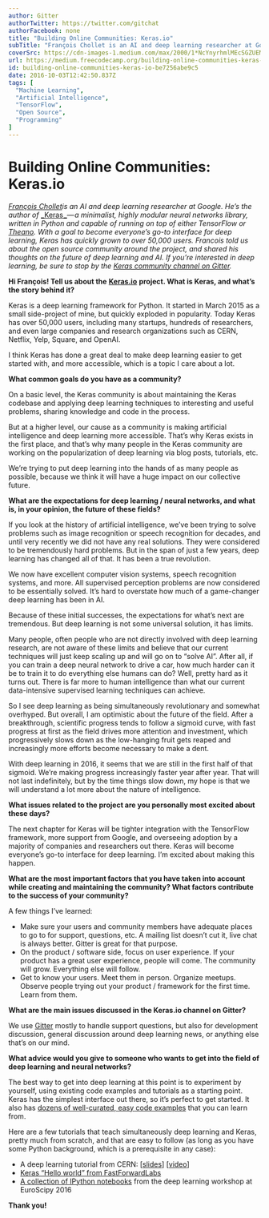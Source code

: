 ```yaml
---
author: Gitter
authorTwitter: https://twitter.com/gitchat
authorFacebook: none
title: "Building Online Communities: Keras.io"
subTitle: "François Chollet is an AI and deep learning researcher at Google. He’s the author of Keras — a minimalist, highly modular neural networks..."
coverSrc: https://cdn-images-1.medium.com/max/2000/1*NcYnyrhmlMEcSGZUEM5uTw.png
url: https://medium.freecodecamp.org/building-online-communities-keras-io-be7256abe9c5
id: building-online-communities-keras-io-be7256abe9c5
date: 2016-10-03T12:42:50.837Z
tags: [
  "Machine Learning",
  "Artificial Intelligence",
  "TensorFlow",
  "Open Source",
  "Programming"
]
---
```

# Building Online Communities: Keras.io

[_François Chollet_](https://twitter.com/fchollet)_is an AI and deep learning researcher at Google. He’s the author of_ [_Keras _](https://keras.io/)_— a minimalist, highly modular neural networks library, written in Python and capable of running on top of either TensorFlow or_ [_Theano_](https://github.com/Theano/Theano)_. With a goal to become everyone’s go-to interface for deep learning, Keras has quickly grown to over 50,000 users. Francois told us about the open source community around the project, and shared his thoughts on the future of deep learning and AI. If you’re interested in deep learning, be sure to stop by the_ [_Keras community channel on Gitter_](https://gitter.im/Keras-io/Lobby)_._

**Hi François! Tell us about the** [**Keras.io**](https://keras.io/) **project. What is Keras, and what’s the story behind it?**

Keras is a deep learning framework for Python. It started in March 2015 as a small side-project of mine, but quickly exploded in popularity. Today Keras has over 50,000 users, including many startups, hundreds of researchers, and even large companies and research organizations such as CERN, Netflix, Yelp, Square, and OpenAI.

I think Keras has done a great deal to make deep learning easier to get started with, and more accessible, which is a topic I care about a lot.

**What common goals do you have as a community?**

On a basic level, the Keras community is about maintaining the Keras codebase and applying deep learning techniques to interesting and useful problems, sharing knowledge and code in the process.

But at a higher level, our cause as a community is making artificial intelligence and deep learning more accessible. That’s why Keras exists in the first place, and that’s why many people in the Keras community are working on the popularization of deep learning via blog posts, tutorials, etc.

We’re trying to put deep learning into the hands of as many people as possible, because we think it will have a huge impact on our collective future.

**What are the expectations for deep learning / neural networks, and what is, in your opinion, the future of these fields?**

If you look at the history of artificial intelligence, we’ve been trying to solve problems such as image recognition or speech recognition for decades, and until very recently we did not have any real solutions. They were considered to be tremendously hard problems. But in the span of just a few years, deep learning has changed all of that. It has been a true revolution.

We now have excellent computer vision systems, speech recognition systems, and more. All supervised perception problems are now considered to be essentially solved. It’s hard to overstate how much of a game-changer deep learning has been in AI.

Because of these initial successes, the expectations for what’s next are tremendous. But deep learning is not some universal solution, it has limits.

Many people, often people who are not directly involved with deep learning research, are not aware of these limits and believe that our current techniques will just keep scaling up and will go on to “solve AI”. After all, if you can train a deep neural network to drive a car, how much harder can it be to train it to do everything else humans can do? Well, pretty hard as it turns out. There is far more to human intelligence than what our current data-intensive supervised learning techniques can achieve.

So I see deep learning as being simultaneously revolutionary and somewhat overhyped. But overall, I am optimistic about the future of the field. After a breakthrough, scientific progress tends to follow a sigmoid curve, with fast progress at first as the field drives more attention and investment, which progressively slows down as the low-hanging fruit gets reaped and increasingly more efforts become necessary to make a dent.

With deep learning in 2016, it seems that we are still in the first half of that sigmoid. We’re making progress increasingly faster year after year. That will not last indefinitely, but by the time things slow down, my hope is that we will understand a lot more about the nature of intelligence.

**What issues related to the project are you personally most excited about these days?**

The next chapter for Keras will be tighter integration with the TensorFlow framework, more support from Google, and overseeing adoption by a majority of companies and researchers out there. Keras will become everyone’s go-to interface for deep learning. I’m excited about making this happen.

**What are the most important factors that you have taken into account while creating and maintaining the community? What factors contribute to the success of your community?**

A few things I’ve learned:

*   Make sure your users and community members have adequate places to go to for support, questions, etc. A mailing list doesn’t cut it, live chat is always better. Gitter is great for that purpose.
*   On the product / software side, focus on user experience. If your product has a great user experience, people will come. The community will grow. Everything else will follow.
*   Get to know your users. Meet them in person. Organize meetups. Observe people trying out your product / framework for the first time. Learn from them.

**What are the main issues discussed in the Keras.io channel on Gitter?**

We use [Gitter](https://gitter.im/) mostly to handle support questions, but also for development discussion, general discussion around deep learning news, or anything else that’s on our mind.

**What advice would you give to someone who wants to get into the field of deep learning and neural networks?**

The best way to get into deep learning at this point is to experiment by yourself, using existing code examples and tutorials as a starting point. Keras has the simplest interface out there, so it’s perfect to get started. It also has [dozens of well-curated, easy code examples](https://github.com/fchollet/keras/tree/master/examples) that you can learn from.

Here are a few tutorials that teach simultaneously deep learning and Keras, pretty much from scratch, and that are easy to follow (as long as you have some Python background, which is a prerequisite in any case):

*   A deep learning tutorial from CERN: [[slides](https://indico.cern.ch/event/506145/contributions/2132944/attachments/1258124/1858154/NNinKeras_MPaganini.pdf)] [[video](http://cds.cern.ch/record/2157570?ln=en)]
*   [Keras “Hello world” from FastForwardLabs](https://github.com/fastforwardlabs/keras-hello-world/blob/master/kerashelloworld.ipynb%20%28https://github.com/fastforwardlabs/keras-hello-world/blob/master/kerashelloworld.ipynb)
*   [A collection of IPython notebooks](https://github.com/leriomaggio/deep-learning-keras-euroscipy2016) from the deep learning workshop at EuroScipy 2016

**Thank you!**








